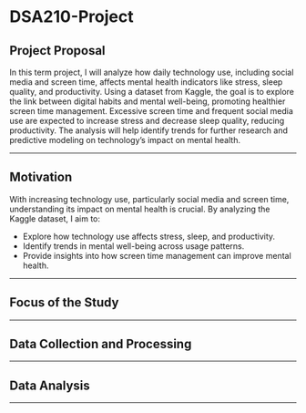 # DSA210-Project

## **Project Proposal**
In this term project, I will analyze how daily technology use, including social media and screen time, affects mental health indicators like stress, sleep quality, and productivity. Using a dataset from Kaggle, the goal is to explore the link between digital habits and mental well-being, promoting healthier screen time management. Excessive screen time and frequent social media use are expected to increase stress and decrease sleep quality, reducing productivity. The analysis will help identify trends for further research and predictive modeling on technology’s impact on mental health.

---
## **Motivation**
With increasing technology use, particularly social media and screen time, understanding its impact on mental health is crucial. By analyzing the Kaggle dataset, I aim to:

- Explore how technology use affects stress, sleep, and productivity.
- Identify trends in mental well-being across usage patterns.
- Provide insights into how screen time management can improve mental health.

---
## **Focus of the Study**

---
## **Data Collection and Processing**
---
## **Data Analysis**
---

